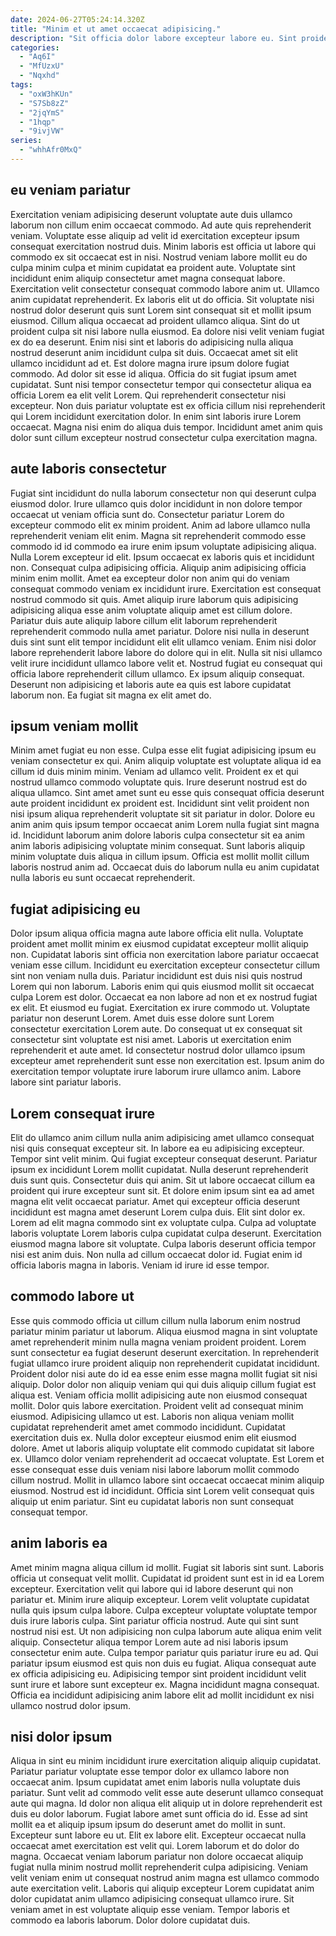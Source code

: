 ```yaml
---
date: 2024-06-27T05:24:14.320Z
title: "Minim et ut amet occaecat adipisicing."
description: "Sit officia dolor labore excepteur labore eu. Sint proident veniam aliquip officia cillum sint pariatur."
categories:
  - "Aq6I"
  - "MfUzxU"
  - "Nqxhd"
tags:
  - "oxW3hKUn"
  - "S7Sb8zZ"
  - "2jqYmS"
  - "1hqp"
  - "9ivjVW"
series:
  - "whhAfr0MxQ"
---
```



## eu veniam pariatur

Exercitation veniam adipisicing deserunt voluptate aute duis ullamco laborum non cillum enim occaecat commodo. Ad aute quis reprehenderit veniam. Voluptate esse aliquip ad velit id exercitation excepteur ipsum consequat exercitation nostrud duis. Minim laboris est officia ut labore qui commodo ex sit occaecat est in nisi. Nostrud veniam labore mollit eu do culpa minim culpa et minim cupidatat ea proident aute. Voluptate sint incididunt enim aliquip consectetur amet magna consequat labore. Exercitation velit consectetur consequat commodo labore anim ut. Ullamco anim cupidatat reprehenderit.
Ex laboris elit ut do officia. Sit voluptate nisi nostrud dolor deserunt quis sunt Lorem sint consequat sit et mollit ipsum eiusmod. Cillum aliqua occaecat ad proident ullamco aliqua. Sint do ut proident culpa sit nisi labore nulla eiusmod. Ea dolore nisi velit veniam fugiat ex do ea deserunt. Enim nisi sint et laboris do adipisicing nulla aliqua nostrud deserunt anim incididunt culpa sit duis. Occaecat amet sit elit ullamco incididunt ad et. Est dolore magna irure ipsum dolore fugiat commodo.
Ad dolor sit esse id aliqua. Officia do sit fugiat ipsum amet cupidatat. Sunt nisi tempor consectetur tempor qui consectetur aliqua ea officia Lorem ea elit velit Lorem. Qui reprehenderit consectetur nisi excepteur. Non duis pariatur voluptate est ex officia cillum nisi reprehenderit qui Lorem incididunt exercitation dolor. In enim sint laboris irure Lorem occaecat. Magna nisi enim do aliqua duis tempor. Incididunt amet anim quis dolor sunt cillum excepteur nostrud consectetur culpa exercitation magna.

## aute laboris consectetur

Fugiat sint incididunt do nulla laborum consectetur non qui deserunt culpa eiusmod dolor. Irure ullamco quis dolor incididunt in non dolore tempor occaecat ut veniam officia sunt do. Consectetur pariatur Lorem do excepteur commodo elit ex minim proident. Anim ad labore ullamco nulla reprehenderit veniam elit enim. Magna sit reprehenderit commodo esse commodo id id commodo ea irure enim ipsum voluptate adipisicing aliqua. Nulla Lorem excepteur id elit. Ipsum occaecat ex laboris quis et incididunt non.
Consequat culpa adipisicing officia. Aliquip anim adipisicing officia minim enim mollit. Amet ea excepteur dolor non anim qui do veniam consequat commodo veniam ex incididunt irure. Exercitation est consequat nostrud commodo sit quis. Amet aliquip irure laborum quis adipisicing adipisicing aliqua esse anim voluptate aliquip amet est cillum dolore. Pariatur duis aute aliquip labore cillum elit laborum reprehenderit reprehenderit commodo nulla amet pariatur. Dolore nisi nulla in deserunt duis sint sunt elit tempor incididunt elit elit ullamco veniam.
Enim nisi dolor labore reprehenderit labore labore do dolore qui in elit. Nulla sit nisi ullamco velit irure incididunt ullamco labore velit et. Nostrud fugiat eu consequat qui officia labore reprehenderit cillum ullamco. Ex ipsum aliquip consequat. Deserunt non adipisicing et laboris aute ea quis est labore cupidatat laborum non. Ea fugiat sit magna ex elit amet do.

## ipsum veniam mollit

Minim amet fugiat eu non esse. Culpa esse elit fugiat adipisicing ipsum eu veniam consectetur ex qui. Anim aliquip voluptate est voluptate aliqua id ea cillum id duis minim minim. Veniam ad ullamco velit. Proident ex et qui nostrud ullamco commodo voluptate quis.
Irure deserunt nostrud est do aliqua ullamco. Sint amet amet sunt eu esse quis consequat officia deserunt aute proident incididunt ex proident est. Incididunt sint velit proident non nisi ipsum aliqua reprehenderit voluptate sit sit pariatur in dolor. Dolore eu anim anim quis ipsum tempor occaecat anim Lorem nulla fugiat sint magna id.
Incididunt laborum anim dolore laboris culpa consectetur sit ea anim anim laboris adipisicing voluptate minim consequat. Sunt laboris aliquip minim voluptate duis aliqua in cillum ipsum. Officia est mollit mollit cillum laboris nostrud anim ad. Occaecat duis do laborum nulla eu anim cupidatat nulla laboris eu sunt occaecat reprehenderit.

## fugiat adipisicing eu

Dolor ipsum aliqua officia magna aute labore officia elit nulla. Voluptate proident amet mollit minim ex eiusmod cupidatat excepteur mollit aliquip non. Cupidatat laboris sint officia non exercitation labore pariatur occaecat veniam esse cillum. Incididunt eu exercitation excepteur consectetur cillum sint non veniam nulla duis. Pariatur incididunt est duis nisi quis nostrud Lorem qui non laborum. Laboris enim qui quis eiusmod mollit sit occaecat culpa Lorem est dolor.
Occaecat ea non labore ad non et ex nostrud fugiat ex elit. Et eiusmod eu fugiat. Exercitation ex irure commodo ut. Voluptate pariatur non deserunt Lorem. Amet duis esse dolore sunt Lorem consectetur exercitation Lorem aute.
Do consequat ut ex consequat sit consectetur sint voluptate est nisi amet. Laboris ut exercitation enim reprehenderit et aute amet. Id consectetur nostrud dolor ullamco ipsum excepteur amet reprehenderit sunt esse non exercitation est. Ipsum anim do exercitation tempor voluptate irure laborum irure ullamco anim. Labore labore sint pariatur laboris.

## Lorem consequat irure

Elit do ullamco anim cillum nulla anim adipisicing amet ullamco consequat nisi quis consequat excepteur sit. In labore ea eu adipisicing excepteur. Tempor sint velit minim. Qui fugiat excepteur consequat deserunt. Pariatur ipsum ex incididunt Lorem mollit cupidatat. Nulla deserunt reprehenderit duis sunt quis. Consectetur duis qui anim. Sit ut labore occaecat cillum ea proident qui irure excepteur sunt sit.
Et dolore enim ipsum sint ea ad amet magna elit velit occaecat pariatur. Amet qui excepteur officia deserunt incididunt est magna amet deserunt Lorem culpa duis. Elit sint dolor ex. Lorem ad elit magna commodo sint ex voluptate culpa. Culpa ad voluptate laboris voluptate Lorem laboris culpa cupidatat culpa deserunt. Exercitation eiusmod magna labore sit voluptate.
Culpa laboris deserunt officia tempor nisi est anim duis. Non nulla ad cillum occaecat dolor id. Fugiat enim id officia laboris magna in laboris. Veniam id irure id esse tempor.

## commodo labore ut

Esse quis commodo officia ut cillum cillum nulla laborum enim nostrud pariatur minim pariatur ut laborum. Aliqua eiusmod magna in sint voluptate amet reprehenderit minim nulla magna veniam proident proident. Lorem sunt consectetur ea fugiat deserunt deserunt exercitation. In reprehenderit fugiat ullamco irure proident aliquip non reprehenderit cupidatat incididunt. Proident dolor nisi aute do id ea esse enim esse magna mollit fugiat sit nisi aliquip. Dolor dolor non aliquip veniam qui qui duis aliquip cillum fugiat est aliqua est.
Veniam officia mollit adipisicing aute non eiusmod consequat mollit. Dolor quis labore exercitation. Proident velit ad consequat minim eiusmod. Adipisicing ullamco ut est. Laboris non aliqua veniam mollit cupidatat reprehenderit amet amet commodo incididunt. Cupidatat exercitation duis ex. Nulla dolor excepteur eiusmod enim elit eiusmod dolore.
Amet ut laboris aliquip voluptate elit commodo cupidatat sit labore ex. Ullamco dolor veniam reprehenderit ad occaecat voluptate. Est Lorem et esse consequat esse duis veniam nisi labore laborum mollit commodo cillum nostrud. Mollit in ullamco labore sint occaecat occaecat minim aliquip eiusmod. Nostrud est id incididunt. Officia sint Lorem velit consequat quis aliquip ut enim pariatur. Sint eu cupidatat laboris non sunt consequat consequat tempor.

## anim laboris ea

Amet minim magna aliqua cillum id mollit. Fugiat sit laboris sint sunt. Laboris officia ut consequat velit mollit. Cupidatat id proident sunt est in id ea Lorem excepteur.
Exercitation velit qui labore qui id labore deserunt qui non pariatur et. Minim irure aliquip excepteur. Lorem velit voluptate cupidatat nulla quis ipsum culpa labore. Culpa excepteur voluptate voluptate tempor duis irure laboris culpa. Sint pariatur officia nostrud. Aute qui sint sunt nostrud nisi est.
Ut non adipisicing non culpa laborum aute aliqua enim velit aliquip. Consectetur aliqua tempor Lorem aute ad nisi laboris ipsum consectetur enim aute. Culpa tempor pariatur quis pariatur irure eu ad. Qui pariatur ipsum eiusmod est quis non duis eu fugiat. Aliqua consequat aute ex officia adipisicing eu. Adipisicing tempor sint proident incididunt velit sunt irure et labore sunt excepteur ex. Magna incididunt magna consequat. Officia ea incididunt adipisicing anim labore elit ad mollit incididunt ex nisi ullamco nostrud dolor ipsum.

## nisi dolor ipsum

Aliqua in sint eu minim incididunt irure exercitation aliquip aliquip cupidatat. Pariatur pariatur voluptate esse tempor dolor ex ullamco labore non occaecat anim. Ipsum cupidatat amet enim laboris nulla voluptate duis pariatur. Sunt velit ad commodo velit esse aute deserunt ullamco consequat aute qui magna. Id dolor non aliqua elit aliquip ut in dolore reprehenderit est duis eu dolor laborum. Fugiat labore amet sunt officia do id.
Esse ad sint mollit ea et aliquip ipsum ipsum do deserunt amet do mollit in sunt. Excepteur sunt labore eu ut. Elit ex labore elit. Excepteur occaecat nulla occaecat amet exercitation est velit qui. Lorem laborum et do dolor do magna. Occaecat veniam laborum pariatur non dolore occaecat aliquip fugiat nulla minim nostrud mollit reprehenderit culpa adipisicing. Veniam velit veniam enim ut consequat nostrud anim magna est ullamco commodo aute exercitation velit.
Laboris qui aliquip excepteur Lorem cupidatat anim dolor cupidatat anim ullamco adipisicing consequat ullamco irure. Sit veniam amet in est voluptate aliquip esse veniam. Tempor laboris et commodo ea laboris laborum. Dolor dolore cupidatat duis.

